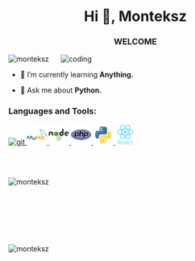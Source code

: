 <h1 align="center">Hi 👋, Monteksz</h1>
<h3 align="center">WELCOME</h3>

<img align="right" alt="coding" width="400" src="https://media1.giphy.com/media/qgQUggAC3Pfv687qPC/giphy.gif?cid=6c09b952vbcz4dowh6a92qoesodaic89wk99inoewdr6y0n5&ep=v1_gifs_search&rid=giphy.gif&ct=g">

<p align="left"> <img src="https://komarev.com/ghpvc/?username=monteksz&label=Profile%20views&color=0e75b6&style=flat" alt="monteksz" /> </p>

- 🌱 I’m currently learning **Anything.**

- 💬 Ask me about **Python.**

<p align="left">
</p>

<h3 align="left">Languages and Tools:</h3>
<p align="left"> <a href="https://git-scm.com/" target="_blank" rel="noreferrer"> <img src="https://www.vectorlogo.zone/logos/git-scm/git-scm-icon.svg" alt="git" width="40" height="40"/> </a>  <a href="https://www.mysql.com/" target="_blank" rel="noreferrer"> <img src="https://raw.githubusercontent.com/devicons/devicon/master/icons/mysql/mysql-original-wordmark.svg" alt="mysql" width="40" height="40"/> </a> <a href="https://nodejs.org" target="_blank" rel="noreferrer"> <img src="https://raw.githubusercontent.com/devicons/devicon/master/icons/nodejs/nodejs-original-wordmark.svg" alt="nodejs" width="40" height="40"/> </a> <a href="https://www.php.net" target="_blank" rel="noreferrer"> <img src="https://raw.githubusercontent.com/devicons/devicon/master/icons/php/php-original.svg" alt="php" width="40" height="40"/> </a> <a href="https://www.python.org" target="_blank" rel="noreferrer"> <img src="https://raw.githubusercontent.com/devicons/devicon/master/icons/python/python-original.svg" alt="python" width="40" height="40"/> </a> <a href="https://reactjs.org/" target="_blank" rel="noreferrer"> <img src="https://raw.githubusercontent.com/devicons/devicon/master/icons/react/react-original-wordmark.svg" alt="react" width="40" height="40"/> </a> </p>
<br><br>
<p><img align="left" src="https://github-readme-stats.vercel.app/api/top-langs?username=monteksz&show_icons=true&locale=en&layout=compact" alt="monteksz" /></p> <br><br><br><br><br><br><br>

<p>&nbsp;<img align="left" src="https://github-readme-stats.vercel.app/api?username=monteksz&show_icons=true&locale=en" alt="monteksz" /></p>
